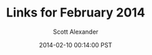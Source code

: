 ---
layout: podcast
title: "Links for February 2014"
author: Scott Alexander
description: https://slatestarcodex.com/2014/02/10/links-for-february-2014/
date: 2014-02-10 00:14:00 PST
length: 3436811
duration: 859
guid: links-for-february-2014
---